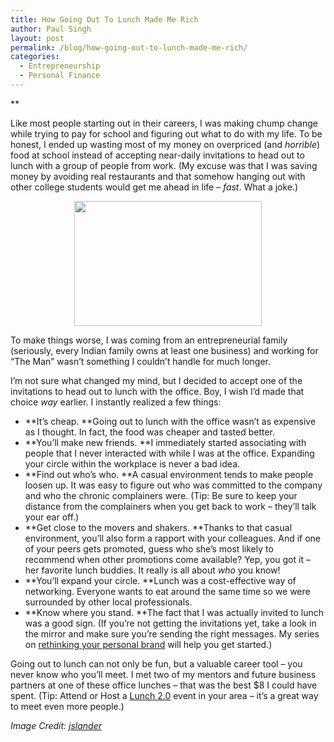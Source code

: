 ```yaml
---
title: How Going Out To Lunch Made Me Rich
author: Paul Singh
layout: post
permalink: /blog/how-going-out-to-lunch-made-me-rich/
categories:
  - Entrepreneurship
  - Personal Finance
---
```

**

Like most people starting out in their careers, I was making chump change while trying to pay for school and figuring out what to do with my life. To be honest, I ended up wasting most of my money on overpriced (and *horrible*) food at school instead of accepting near-daily invitations to head out to lunch with a group of people from work. (My excuse was that I was saving money by avoiding real restaurants and that somehow hanging out with other college students would get me ahead in life &#8211; *fast*. What a joke.)

<p style="text-align: center;">
  <a href="http://www.flickr.com/photos/pancakejess/2150825230/"><img class="size-medium wp-image-211 aligncenter" title="Face Stuffing" src="http://www.resultsjunkies.com/wp-content/uploads/2008/08/2150825230_07597af144-300x200.jpg" alt="" width="300" height="200" /></a>
</p>

To make things worse, I was coming from an entrepreneurial family (seriously, every Indian family owns at least one business) and working for &#8220;The Man&#8221; wasn&#8217;t something I couldn&#8217;t handle for much longer.

I&#8217;m not sure what changed my mind, but I decided to accept one of the invitations to head out to lunch with the office. Boy, I wish I&#8217;d made that choice *way* earlier. I instantly realized a few things:<!--more-->

  * **It&#8217;s cheap. **Going out to lunch with the office wasn&#8217;t as expensive as I thought. In fact, the food was cheaper and tasted better.
  * **You&#8217;ll make new friends. **I immediately started associating with people that I never interacted with while I was at the office. Expanding your circle within the workplace is never a bad idea.
  * **Find out who&#8217;s who. **A casual environment tends to make people loosen up. It was easy to figure out who was committed to the company and who the chronic complainers were. (Tip: Be sure to keep your distance from the complainers when you get back to work &#8211; they&#8217;ll talk your ear off.)
  * **Get close to the movers and shakers. **Thanks to that casual environment, you&#8217;ll also form a rapport with your colleagues. And if one of your peers gets promoted, guess who she&#8217;s most likely to recommend when other promotions come available? Yep, you got it &#8211; her favorite lunch buddies. It really is all about *who* you know!
  * **You&#8217;ll expand your circle. **Lunch was a cost-effective way of networking. Everyone wants to eat around the same time so we were surrounded by other local professionals.
  * **Know where you stand. **The fact that I was actually invited to lunch was a good sign. (If you&#8217;re not getting the invitations yet, take a look in the mirror and make sure you&#8217;re sending the right messages. My series on [rethinking your personal brand][1] will help you get started.)

Going out to lunch can not only be fun, but a valuable career tool &#8211; you never know who you&#8217;ll meet. I met two of my mentors and future business partners at one of these office lunches &#8211; that was the best $8 I could have spent. (Tip: Attend or Host a [Lunch 2.0][2] event in your area &#8211; it&#8217;s a great way to meet even more people.)

*Image Credit: [jslander][3]*

 [1]: http://www.resultsjunkies.com/blog/five-tips-to-rethinking-your-personal-brand/
 [2]: http://www.lunch20.com/
 [3]: http://www.flickr.com/photos/pancakejess/ "Link to jslander's photostream"